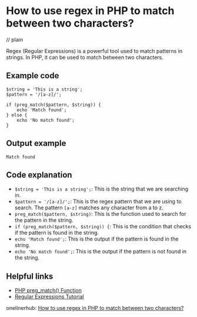 # How to use regex in PHP to match between two characters?
// plain

Regex (Regular Expressions) is a powerful tool used to match patterns in strings. In PHP, it can be used to match between two characters.

## Example code

```
$string = 'This is a string';
$pattern = '/[a-z]/';

if (preg_match($pattern, $string)) {
    echo 'Match found';
} else {
    echo 'No match found';
}
```

## Output example

```
Match found
```

## Code explanation

- `$string = 'This is a string';`: This is the string that we are searching in.
- `$pattern = '/[a-z]/';`: This is the regex pattern that we are using to search. The pattern `[a-z]` matches any character from a to z.
- `preg_match($pattern, $string)`: This is the function used to search for the pattern in the string.
- `if (preg_match($pattern, $string)) {`: This is the condition that checks if the pattern is found in the string.
- `echo 'Match found';`: This is the output if the pattern is found in the string.
- `echo 'No match found';`: This is the output if the pattern is not found in the string.

## Helpful links
- [PHP preg_match() Function](https://www.w3schools.com/php/func_preg_match.asp)
- [Regular Expressions Tutorial](https://www.regular-expressions.info/tutorial.html)

onelinerhub: [How to use regex in PHP to match between two characters?](https://onelinerhub.com/php-regex/how-to-use-regex-in-php-to-match-between-two-characters)